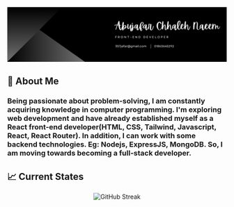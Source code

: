 <img src="banner.png" >

## :bust_in_silhouette: About Me 
### Being passionate about problem-solving, I am constantly acquiring knowledge in computer programming. I'm exploring web development and have already established myself as a React front-end developer(HTML, CSS, Tailwind, Javascript, React, React Router). In addition, I can work with some backend technologies. Eg: Nodejs, ExpressJS, MongoDB. So, I am moving towards becoming a full-stack developer.

## :chart_with_upwards_trend: Current States
<p align="center">
    <img width="60%" src="https://github-readme-streak-stats.herokuapp.com?user=abujafarch&theme=dark&border_radius=5&background=29163F" alt="GitHub Streak" />
</p>
